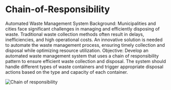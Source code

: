# Chain-of-Responsibility

Automated Waste Management System
Background: Municipalities and cities face significant challenges in managing and efficiently disposing of waste. Traditional waste collection methods often result in delays, inefficiencies, and high operational costs. An innovative solution is needed to automate the waste management process, ensuring timely collection and disposal while optimizing resource utilization.
Objective: Develop an automated waste management system that uses a chain of responsibility pattern to ensure efficient waste collection and disposal. The system should handle different types of waste containers and trigger appropriate disposal actions based on the type and capacity of each container.


![Chain of responsibility](https://github.com/user-attachments/assets/5c325951-720d-4ee1-911e-5e002830dda2)
